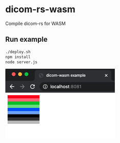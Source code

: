 # dicom-rs-wasm
Compile dicom-rs for WASM

## Run example
```
./deploy.sh
npm install
node server.js
```

![image](screenshot.png)